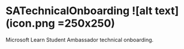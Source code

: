 # SATechnicalOnboarding ![alt text](icon.png =250x250)
Microsoft Learn Student Ambassador technical onboarding. 

